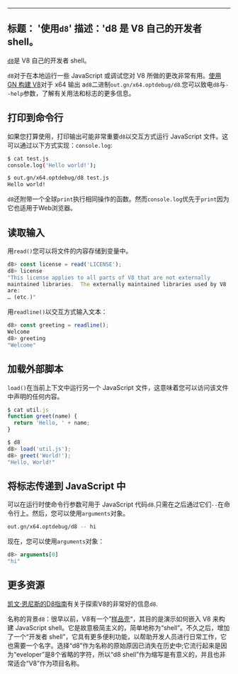 ***

## 标题： '使用`d8`'&#xA;描述：'d8 是 V8 自己的开发者 shell。

[`d8`](https://source.chromium.org/chromium/chromium/src/+/main:v8/src/d8/)是 V8 自己的开发者 shell。

`d8`对于在本地运行一些 JavaScript 或调试您对 V8 所做的更改非常有用。[使用 GN 构建 V8](/docs/build-gn)对于 x64 输出 a`d8`二进制`out.gn/x64.optdebug/d8`.您可以致电`d8`与`--help`参数，了解有关用法和标志的更多信息。

## 打印到命令行

如果您打算使用，打印输出可能非常重要`d8`以交互方式运行 JavaScript 文件。这可以通过以下方式实现：`console.log`:

```bash
$ cat test.js
console.log('Hello world!');

$ out.gn/x64.optdebug/d8 test.js
Hello world!
```

`d8`还附带一个全球`print`执行相同操作的函数。然而`console.log`优先于`print`因为它也适用于Web浏览器。

## 读取输入

用`read()`您可以将文件的内容存储到变量中。

```js
d8> const license = read('LICENSE');
d8> license
"This license applies to all parts of V8 that are not externally
maintained libraries.  The externally maintained libraries used by V8
are:
… (etc.)"
```

用`readline()`以交互方式输入文本：

```js
d8> const greeting = readline();
Welcome
d8> greeting
"Welcome"
```

## 加载外部脚本

`load()`在当前上下文中运行另一个 JavaScript 文件，这意味着您可以访问该文件中声明的任何内容。

```js
$ cat util.js
function greet(name) {
  return 'Hello, ' + name;
}

$ d8
d8> load('util.js');
d8> greet('World!');
"Hello, World!"
```

## 将标志传递到 JavaScript 中

可以在运行时使命令行参数可用于 JavaScript 代码`d8`.只需在之后通过它们`--`在命令行上。然后，您可以使用`arguments`对象。

```bash
out.gn/x64.optdebug/d8 -- hi
```

现在，您可以使用`arguments`对象：

```js
d8> arguments[0]
"hi"
```

## 更多资源

[凯文·恩尼斯的D8指南](https://gist.github.com/kevincennis/0cd2138c78a07412ef21)有关于探索V8的非常好的信息`d8`.

名称的背景`d8`：很早以前，V8有一个”[样品壳](https://chromium.googlesource.com/v8/v8/+/master/samples/shell.cc)“，其目的是演示如何嵌入 V8 来构建 JavaScript shell。它是故意极简主义的，简单地称为“shell”。不久之后，增加了一个“开发者 shell”，它具有更多便利功能，以帮助开发人员进行日常工作，它也需要一个名字。选择“d8”作为名称的原始原因已消失在历史中;它流行起来是因为“eveloper”是8个省略的字符，所以“d8 shell”作为缩写是有意义的，并且也非常适合“V8”作为项目名称。
